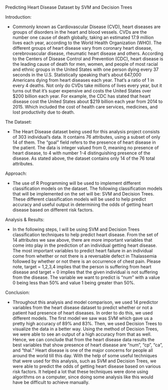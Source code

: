 Predicting Heart Disease Dataset by SVM and Decision Trees

Introduction:
* Commonly known as Cardiovascular Disease (CVD), heart diseases are groups of
disorders in the heart and blood vessels. CVDs are the number one cause of
death globally, taking an estimated 17.9 million lives each year, according
to the World Health Organization (WHO). The different groups of heart disease
vary from coronary heart disease, cerebrovascular disease, rheumatic heart
disease and others. According to the Centers of Disease Control and
Prevention (CDC), heart disease is the leading cause of death for men, women,
and people of most racial and ethnic groups in the United States with one
person dying every 37 seconds in the U.S. Statistically speaking that’s about
647,000 Americans dying from heart diseases each year. That’s a ratio of 1
in every 4 deaths.
Not only do CVDs take millions of lives every year, but it turns out that
it’s super expensive and costs the United States over $200 billion each year.
For example, the CDC has stated that heart disease cost the United States
about $219 billion each year from 2014 to 2015. Which included the cost of
health care services, medicines, and lost productivity due to death.

The Dataset:
* The Heart Disease dataset being used for this analysis project consists of
303 individual’s data. It contains 76 attributes, using a subset of only 14
of them. The “goal” field refers to the presence of heart disease in the
patient. The data is integer valued from 0, meaning no presence of heart
disease, to 4 with number 1-4 distinguishing presence of the disease. As
stated above, the dataset contains only 14 of the 76 total attributes.

Approach:
* The use of R Programming will be used to implement different classification
models on the dataset. The following classification models that will be
implemented on the set will be: SVM and Decision Trees.
These different classification models will be used to help predict accuracy
and useful output in determining the odds of getting heart disease based on
different risk factors.

Analysis & Results:
* In the following steps, I will be using SVM and Decision Trees classification
techniques to help predict heart disease. From the set of 14 attributes we
saw above, there are more important variables that come into play in the
prediction of an individual getting heart disease. The most important
variables to predict heart failure in an individual come from whether or not
there is a reversable defect in Thalassemia followed by whether or not there
is an occurrence of chest pain. Please note, target = 1,2,3,4 implies that
the person is suffering from heart disease and target = 0 implies that the
given individual is not suffering from the disease. The variable we want to
predict is “num” with a value 0 being less than 50% and value 1 being greater
than 50%.

Conclusion:
* Throughout this analysis and model comparison, we used 14 predictor variables
from the heart disease dataset to predict whether or not a patient had
presence of heart diseases. In order to do this, we used different models.
The first model we saw was SVM which gave us a pretty high accuracy of 89%
and 83%. Then, we used Decision Trees to visualize the data in a better way.
Using the method of Decision Trees, we were able to see an output of a high
accuracy from that as well. Hence, we can conclude that from the heart
disease data results the best variables that show presence of heart disease
are “num”, “cp”, “ca”, and “thal.”
Heart disease is one of the major concerns for people all around the world
till this day. With the help of some useful techniques that were used for
this analysis, such as SVM and Decision Trees, we were able to predict the
odds of getting heart disease based on various risk factors. It helped a lot
that these techniques were done using algorithms on a computer, since doing
some analysis like this would have be difficult to achieve manually.
